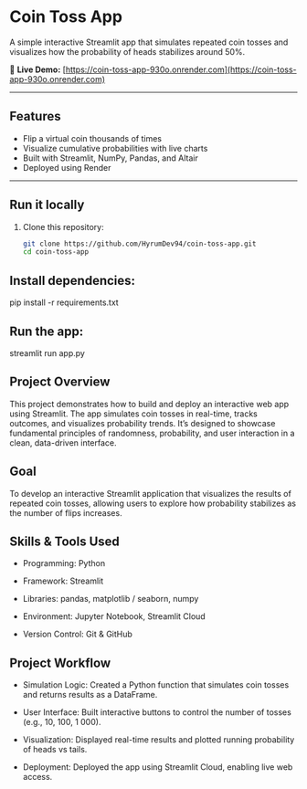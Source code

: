 # Coin Toss App

A simple interactive Streamlit app that simulates repeated coin tosses and visualizes how the probability of heads stabilizes around 50%.

🚀 **Live Demo:** [https://coin-toss-app-930o.onrender.com](https://coin-toss-app-930o.onrender.com)

---

## Features
- Flip a virtual coin thousands of times
- Visualize cumulative probabilities with live charts
- Built with Streamlit, NumPy, Pandas, and Altair
- Deployed using Render

---

## Run it locally
1. Clone this repository:
   ```bash
   git clone https://github.com/HyrumDev94/coin-toss-app.git
   cd coin-toss-app

## Install dependencies: 
pip install -r requirements.txt

## Run the app:
streamlit run app.py

## Project Overview

This project demonstrates how to build and deploy an interactive web app using Streamlit. The app simulates coin tosses in real-time, tracks outcomes, and visualizes probability trends. It’s designed to showcase fundamental principles of randomness, probability, and user interaction in a clean, data-driven interface.

## Goal

To develop an interactive Streamlit application that visualizes the results of repeated coin tosses, allowing users to explore how probability stabilizes as the number of flips increases.

## Skills & Tools Used

- Programming: Python

- Framework: Streamlit

- Libraries: pandas, matplotlib / seaborn, numpy

- Environment: Jupyter Notebook, Streamlit Cloud

- Version Control: Git & GitHub

## Project Workflow

- Simulation Logic:
Created a Python function that simulates coin tosses and returns results as a DataFrame.

- User Interface:
Built interactive buttons to control the number of tosses (e.g., 10, 100, 1 000).

- Visualization:
Displayed real-time results and plotted running probability of heads vs tails.

- Deployment:
Deployed the app using Streamlit Cloud, enabling live web access.
